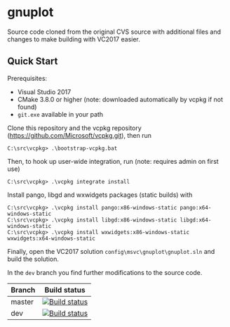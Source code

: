 # gnuplot

Source code cloned from the original CVS source with additional files and changes to make building with VC2017 easier. 

## Quick Start
Prerequisites:
- Visual Studio 2017
- CMake 3.8.0 or higher (note: downloaded automatically by vcpkg if not found)
- `git.exe` available in your path

Clone this repository and the vcpkg repository (https://github.com/Microsoft/vcpkg.git), then run
```
C:\src\vcpkg> .\bootstrap-vcpkg.bat
```
Then, to hook up user-wide integration, run (note: requires admin on first use)
```
C:\src\vcpkg> .\vcpkg integrate install
```
Install pango, libgd and wxwidgets packages (static builds) with
```
C:\src\vcpkg> .\vcpkg install pango:x86-windows-static pango:x64-windows-static
C:\src\vcpkg> .\vcpkg install libgd:x86-windows-static libgd:x64-windows-static
C:\src\vcpkg> .\vcpkg install wxwidgets:x86-windows-static wxwidgets:x64-windows-static
```

Finally, open the VC2017 solution `config\msvc\gnuplot\gnuplot.sln` and build the solution.

In the `dev` branch you find further modifications to the source code.

| Branch | Build status |
| ------ | ------------ |
| master | [![Build status](https://ci.appveyor.com/api/projects/status/vnyn8yrfit4wewc0/branch/master?svg=true)](https://ci.appveyor.com/project/AlexanderTaeschner/gnuplot/branch/master) |
| dev    | [![Build status](https://ci.appveyor.com/api/projects/status/vnyn8yrfit4wewc0/branch/dev?svg=true)](https://ci.appveyor.com/project/AlexanderTaeschner/gnuplot/branch/dev) |
